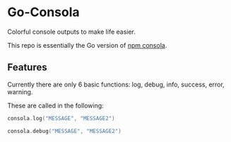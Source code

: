 # Go-Consola
Colorful console outputs to make life easier.

This repo is essentially the Go version of [npm consola](https://www.npmjs.com/package/consola).


## Features
Currently there are only 6 basic functions: log, debug, info, success, error, warning.

These are called in the following:
```go
consola.log("MESSAGE", "MESSAGE2")

consola.debug("MESSAGE", "MESSAGE2")
```